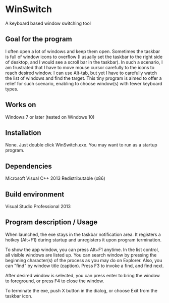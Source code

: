 WinSwitch
====
A keyboard based window switching tool  

## Goal for the program
I often open a lot of windows and keep them open. Sometimes the taskbar is full of window icons to overflow (I usually set the taskbar to the right side of desktop, and I would see a scroll bar in the taskbar). In such a scenario, I am frustrated that I have to move mouse cursor carefully to the icons to reach desired window. I can use Alt-tab, but yet I have to carefully watch the list of windows and find the target.
This tiny program is aimed to offer a relief for such scenario, enabling to choose window(s) with fewer keyboard types.
## Works on
Windows 7 or later (tested on Windows 10)
## Installation
None. Just double click WinSwitch.exe. You may want to run as a startup program.
## Dependencies
Microsoft Visual C++ 2013 Redistributable (x86)
## Build environment
Visual Studio Professional 2013
## Program description / Usage
When launched, the exe stays in the taskbar notification area.
It registers a hotkey (Alt+F1) during startup and unregisters it upon program termination.

To show the app window, you can press Alt+F1 anytime.
In the list control, all visible windows are listed up. You can search window by pressing the beginning character(s) of the process as you may do on Explorer. Also, you can "find" by window title (caption). Press F3 to invoke a find, and find next.

After desired window is selected, you can press enter to bring the window to foreground, or press F4 to close the window.

To terminate the exe, push X button in the dialog, or choose Exit from the taskbar icon.
